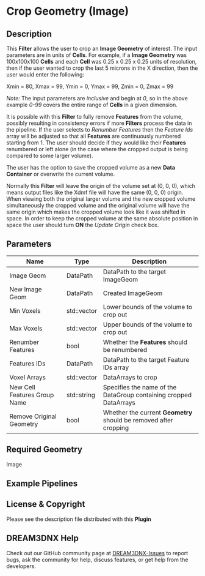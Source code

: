 # Crop Geometry (Image)

## Description ##

This **Filter** allows the user to crop an **Image Geometry** of interest.  The input parameters are in units of **Cells**.  For example, if a **Image Geometry** was 100x100x100 **Cells** and each **Cell** was 0.25 x 0.25 x 0.25 units of resolution, then if the user wanted to crop the last 5 microns in the X direction, then the user would enter the following:

Xmin = 80,
Xmax = 99,
Ymin = 0,
Ymax = 99,
Zmin = 0,
Zmax = 99

*Note:* The input parameters are *inclusive* and begin at *0*, so in the above example *0-99* covers the entire range of **Cells** in a given dimension.

It is possible with this **Filter** to fully remove **Features** from the volume, possibly resulting in consistency errors if more **Filters** process the data in the pipeline. If the user selects to *Renumber Features* then the *Feature Ids* array will be adjusted so that all **Features** are continuously numbered starting from 1. The user should decide if they would like their **Features** renumbered or left alone (in the case where the cropped output is being compared to some larger volume).

The user has the option to save the cropped volume as a new **Data Container** or overwrite the current volume.

Normally this **Filter** will leave the origin of the volume set at (0, 0, 0), which means output files like the Xdmf file will have the same (0, 0, 0) origin. When viewing both the original larger volume and the new cropped volume simultaneously the cropped volume and the original volume will have the same origin which makes the cropped volume look like it was shifted in space. In order to keep the cropped volume at the same absolute position in space the user should turn **ON** the *Update Origin* check box.

## Parameters ##

| Name | Type | Description |
|------|------|-------------|
| Image Geom | DataPath | DataPath to the target ImageGeom |
| New Image Geom | DataPath | Created ImageGeom |
| Min Voxels | std::vector<uint64> | Lower bounds of the volume to crop out |
| Max Voxels | std::vector<uint64> | Upper bounds of the volume to crop out |
| Renumber Features | bool | Whether the **Features** should be renumbered |
| Features IDs | DataPath | DataPath to the target Feature IDs array |
| Voxel Arrays | std::vector<DataPath> | DataArrays to crop |
| New Cell Features Group Name | std::string | Specifies the name of the DataGroup containing cropped DataArrays |
| Remove Original Geometry | bool | Whether the current **Geometry** should be removed after cropping |

## Required Geometry ##

Image 

## Example Pipelines ##

## License & Copyright ##

Please see the description file distributed with this **Plugin**

## DREAM3DNX Help

Check out our GitHub community page at [DREAM3DNX-Issues](https://github.com/BlueQuartzSoftware/DREAM3DNX-Issues) to report bugs, ask the community for help, discuss features, or get help from the developers.


